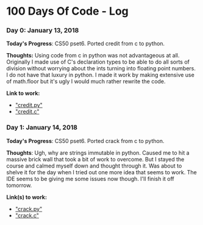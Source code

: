 # 100 Days Of Code - Log

### Day 0: January 13, 2018

**Today's Progress**: CS50 pset6. Ported credit from c to python. 

**Thoughts:** Using code from c in python was not advantageous at all. Originally I made use of C's declaration types to be able to do all sorts of division without worrying about the ints turning into floating point numbers. I do not have that luxury in python. I made it work by making extensive use of math.floor but it's ugly I would much rather rewrite the code. 

**Link to work:** 
* ["credit.py"](r1d0/credit.py) 
* ["credit.c"](r1d0/credit.c)

### Day 1: January 14, 2018 


**Today's Progress**: CS50 pset6. Ported crack from c to python.

**Thoughts**: Ugh, why are strings immutable in python. Caused me to hit a massive brick wall that took a bit of work to overcome. But I stayed the course and calmed myself down and thought through it. Was about to shelve it for the day when I tried out one more idea that seems to work. The IDE seems to be giving me some issues now though. I'll finish it off tomorrow.

**Link(s) to work:** 
* ["crack.py"](r1d1/crack.py)
* ["crack.c"](r1d1/crack.c)




